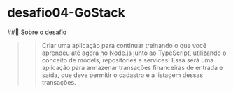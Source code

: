 # desafio04-GoStack
##🚀 Sobre o desafio
>>Criar uma aplicação para continuar treinando o que você aprendeu até agora no Node.js junto ao TypeScript, utilizando o conceito de models, repositories e services!
Essa será uma aplicação para armazenar transações financeiras de entrada e saída, que deve permitir o cadastro e a listagem dessas transações.
